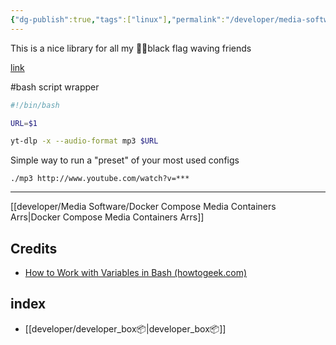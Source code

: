 ```yaml
---
{"dg-publish":true,"tags":["linux"],"permalink":"/developer/media-software/yt-dlp/","dgPassFrontmatter":true}
---
```


This is a nice library for all my 🏴‍☠️black flag waving friends

[link](https://github.com/yt-dlp/yt-dlp?tab=readme-ov-file#installation)

#bash script wrapper 

```bash
#!/bin/bash

URL=$1

yt-dlp -x --audio-format mp3 $URL
```

Simple way to run a "preset" of your most used configs

```shell
./mp3 http://www.youtube.com/watch?v=***
```

---

[[developer/Media Software/Docker Compose Media Containers Arrs\|Docker Compose Media Containers Arrs]]
## Credits
- [How to Work with Variables in Bash (howtogeek.com)](https://www.howtogeek.com/442332/how-to-work-with-variables-in-bash/)
## index
- [[developer/developer_box📦\|developer_box📦]]